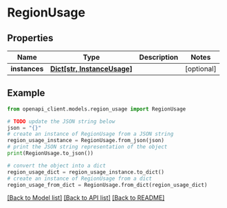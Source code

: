 # RegionUsage


## Properties

Name | Type | Description | Notes
------------ | ------------- | ------------- | -------------
**instances** | [**Dict[str, InstanceUsage]**](InstanceUsage.md) |  | [optional] 

## Example

```python
from openapi_client.models.region_usage import RegionUsage

# TODO update the JSON string below
json = "{}"
# create an instance of RegionUsage from a JSON string
region_usage_instance = RegionUsage.from_json(json)
# print the JSON string representation of the object
print(RegionUsage.to_json())

# convert the object into a dict
region_usage_dict = region_usage_instance.to_dict()
# create an instance of RegionUsage from a dict
region_usage_from_dict = RegionUsage.from_dict(region_usage_dict)
```
[[Back to Model list]](../README.md#documentation-for-models) [[Back to API list]](../README.md#documentation-for-api-endpoints) [[Back to README]](../README.md)


